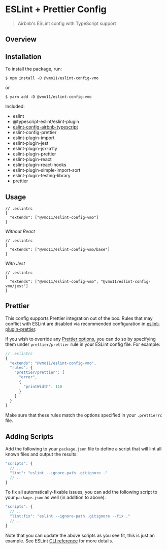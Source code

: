 # ESLint + Prettier Config

> Airbnb's ESLint config with TypeScript support

## Overview

## Installation

To install the package, run:

```shell
$ npm install -D @vmo11/eslint-config-vmo
```

or

```shell
$ yarn add -D @vmo11/eslint-config-vmo
```

Included:

- eslint
- @typescript-eslint/eslint-plugin
- [eslint-config-airbnb-typescript](https://github.com/iamturns/eslint-config-airbnb-typescript)
- eslint-config-prettier
- eslint-plugin-import
- eslint-plugin-jest
- eslint-plugin-jsx-a11y
- eslint-plugin-prettier
- eslint-plugin-react
- eslint-plugin-react-hooks
- eslint-plugin-simple-import-sort
- eslint-plugin-testing-library
- prettier

## Usage

```tsx
// .eslintrc
{
  "extends": ["@vmo11/eslint-config-vmo"]
}
```

_Without React_

```tsx
// .eslintrc
{
  "extends": ["@vmo11/eslint-config-vmo/base"]
}
```

_With Jest_

```tsx
// .eslintrc
{
  "extends": ["@vmo11/eslint-config-vmo", "@vmo11/eslint-config-vmo/jest"]
}
```

## Prettier

This config supports Prettier integration out of the box. Rules that may conflict with ESLint are disabled via recommended configuration in [eslint-plugin-prettier](https://github.com/prettier/eslint-plugin-prettier).

If you wish to override any [Prettier options](https://prettier.io/docs/en/options.html), you can do so by specifying them under `prettier/prettier` rule in your ESLint config file. For example:

```jsx
// .eslintrc
{
  "extends": "@vmo11/eslint-config-vmo",
  "rules": {
    "prettier/prettier": [
      "error",
      {
        "printWidth": 110
      }
    ]
  }
}
```

Make sure that these rules match the options specified in your `.prettierrc` file.

## Adding Scripts

Add the following to your `package.json` file to define a script that will lint all known files and output the results:

```jsx
"scripts": {
  // ..
  "lint": "eslint --ignore-path .gitignore ."
  // ..
}
```

To fix all automatically-fixable issues, you can add the following script to your `package.json` as well (in addition to above):

```jsx
"scripts": {
  // ..
  "lint:fix": "eslint --ignore-path .gitignore --fix ."
  // ..
}
```

Note that you can update the above scripts as you see fit, this is just an example. See ESLint [CLI reference](https://eslint.org/docs/user-guide/command-line-interface) for more details.
